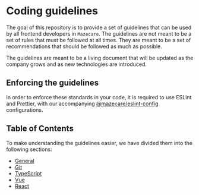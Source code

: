 
# Coding guidelines

The goal of this repository is to provide a set of guidelines that can be used by all frontend developers in `Mazecare`. The guidelines are not meant to be a set of rules that must be followed at all times. They are meant to be a set of recommendations that should be followed as much as possible.

The guidelines are meant to be a living document that will be updated as the company grows and as new technologies are introduced.

## Enforcing the guidelines

In order to enforce these standards in your code, it is required to use ESLint and Prettier, with our accompanying [@mazecare/eslint-config](https://www.npmjs.com/package/@mazecare/eslint-config) configurations.

## Table of Contents

To make understanding the guidelines easier, we have divided them into the following sections:

- [General](/general/README.md)
- [Git](/git/README.md)
- [TypeScript](#typescript)
- [Vue](#vue)
- [React](#react)
